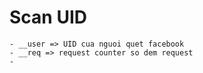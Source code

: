 # Scan UID
    - __user => UID cua nguoi quet facebook
    - __req => request counter so dem request
    - 
